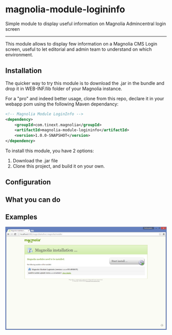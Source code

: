 # magnolia-module-logininfo
Simple module to display useful information on Magnolia Admincentral login screen

---
This module allows to display few information on a Magnolia CMS Login screen, useful to let editorial and admin team to understand on which environment.

## Installation

The quicker way to try this module is to download the .jar in the bundle and drop it in WEB-INF/lib folder of your Magnolia instance.

For a "pro" and indeed better usage, clone from this repo, declare it in your webapp pom using the following Maven dependancy: 

```xml
<!-- Magnolia Module LoginInfo -->
<dependency>
    <groupId>com.tinext.magnolia</groupId>
    <artifactId>magnolia-module-logininfo</artifactId>
    <version>1.0.0-SNAPSHOT</version>
</dependency>
```

To install this module, you have 2 options: 
1) Download the .jar file
2) Clone this project, and build it on your own. 

## Configuration

## What you can do

## Examples


![My image](https://raw.githubusercontent.com/matteopelucco/magnolia-module-logininfo/master/screenshot-001.png)